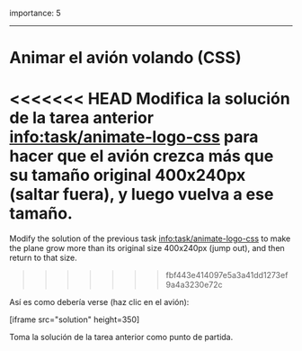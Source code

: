 importance: 5

---

# Animar el avión volando (CSS)

<<<<<<< HEAD
Modifica la solución de la tarea anterior <info:task/animate-logo-css> para hacer que el avión crezca más que su tamaño original 400x240px (saltar fuera), y luego vuelva a ese tamaño.
=======
Modify the solution of the previous task <info:task/animate-logo-css> to make the plane grow more than its original size 400x240px (jump out), and then return to that size.
>>>>>>> fbf443e414097e5a3a41dd1273ef9a4a3230e72c

Así es como debería verse (haz clic en el avión):

[iframe src="solution" height=350]

Toma la solución de la tarea anterior como punto de partida.
